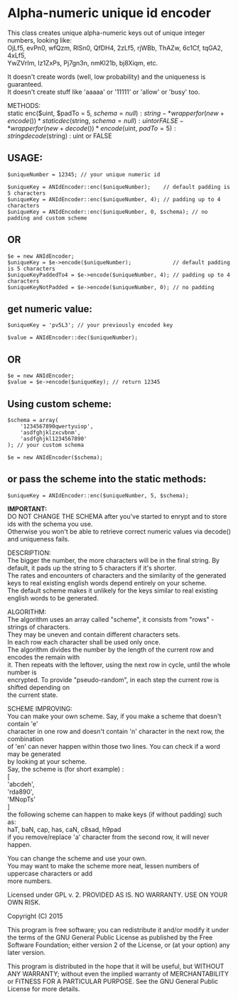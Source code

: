 Alpha-numeric unique id encoder
===============================

This class creates unique alpha-numeric keys out of unique integer numbers, looking like:  
OjLf5, evPn0, wfQzm, RlSn0, QfDH4, 2zLf5, rjWBb, ThAZw, 6c1Cf, tqGA2, 4xLf5,  
YwZVrIm, Iz1ZxPs, Pj7gn3n, nmKl21b, bj8Xiqm, etc.  

It doesn't create words (well, low probability) and the uniqueness is guaranteed.  
It doesn't create stuff like 'aaaaa' or '11111' or 'allow' or 'busy' too.    

METHODS:  
static enc($uint, $padTo = 5, $schema = null) : string - *wrapper for (new + encode())*  
static dec($string, $schema = null) : uint or FALSE    - *wrapper for (new + decode())*  
encode($uint, $padTo = 5) : string  
decode($string) : uint or FALSE  


USAGE:
-----

	$uniqueNumber = 12345; // your unique numeric id

	$uniqueKey = ANIdEncoder::enc($uniqueNumber);    // default padding is 5 characters
	$uniqueKey = ANIdEncoder::enc($uniqueNumber, 4); // padding up to 4 characters
	$uniqueKey = ANIdEncoder::enc($uniqueNumber, 0, $schema); // no padding and custom scheme

OR
--

	$e = new ANIdEncoder;
	$uniqueKey = $e->encode($uniqueNumber);             // default padding is 5 characters
	$uniqueKeyPaddedTo4 = $e->encode($uniqueNumber, 4); // padding up to 4 characters
	$uniqueKeyNotPadded = $e->encode($uniqueNumber, 0); // no padding


get numeric value:
------------------

	$uniqueKey = 'pv5L3'; // your previously encoded key

	$value = ANIdEncoder::dec($uniqueNumber);

OR
--

	$e = new ANIdEncoder;
	$value = $e->encode($uniqueKey); // return 12345


Using custom scheme:
--------------------

	$schema = array(
		'1234567890qwertyuiop', 
		'asdfghjklzxcvbnm', 
		'asdfghjkl1234567890'
	); // your custom schema
	
	$e = new ANIdEncoder($schema);

or pass the scheme into the static methods:
------------------------------------------------

	$uniqueKey = ANIdEncoder::enc($uniqueNumber, 5, $schema);



**IMPORTANT:**  
DO NOT CHANGE THE SCHEMA after you've started to enrypt and to store ids with the schema you use.  
Otherwise you won't be able to retrieve correct numeric values via decode() and uniqueness fails. 



DESCRIPTION:  
The bigger the number, the more characters will be in the final string. By default, 
it pads up the string to 5 characters if it's shorter.  
The rates and encounters of characters and the similarity of the generated keys to real 
existing english words depend entirely on your scheme.  
The default scheme makes it unlikely for the keys similar to real existing english 
words to be generated. 

ALGORITHM:  
The algorithm uses an array called "scheme", it consists from "rows" - strings of characters.   
They may be uneven and contain different characters sets.   
In each row each character shall be used only once.  
The algorithm divides the number by the length of the current row and encodes the remain with  
it. Then repeats with the leftover, using the next row in cycle, until the whole number is  
encrypted. To provide "pseudo-random", in each step the current row is shifted depending on  
the current state.  

SCHEME IMPROVING:  
You can make your own scheme. Say, if you make a scheme that doesn't contain 'e'  
character in one row and doesn't contain 'n' character in the next row, the combination  
of 'en' can never happen within those two lines. You can check if a word may be generated  
by looking at your scheme.  
Say, the scheme is (for short example) :  
[  
   'abcdeh',  
   'rda890',  
   'MNopTs'  
]  
the following scheme can happen to make keys (if without padding) such as:   
haT, baN, cap, has, caN, c8sad, h9pad  
if you remove/replace 'a' character from the second row, it will never happen.  

You can change the scheme and use your own.  
You may want to make the scheme more neat, lessen numbers of uppercase characters or add  
more numbers.  



Licensed under GPL v. 2. 
PROVIDED AS IS. NO WARRANTY. USE ON YOUR OWN RISK.

Copyright (C) 2015

This program is free software; you can redistribute it and/or
modify it under the terms of the GNU General Public License
as published by the Free Software Foundation; either version 2
of the License, or (at your option) any later version.

This program is distributed in the hope that it will be useful,
but WITHOUT ANY WARRANTY; without even the implied warranty of
MERCHANTABILITY or FITNESS FOR A PARTICULAR PURPOSE. See the
GNU General Public License for more details.
